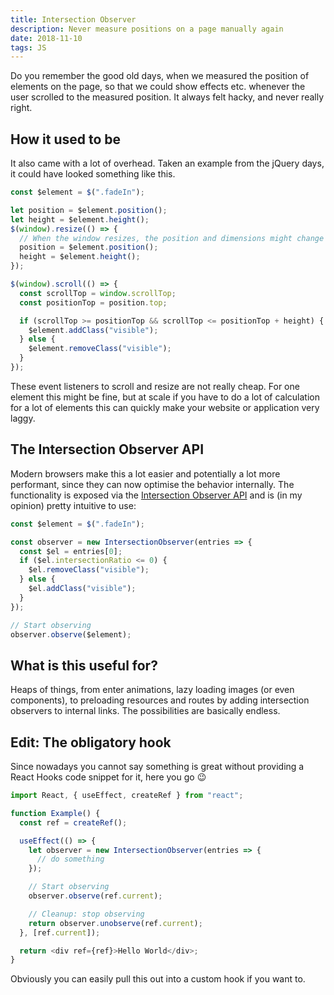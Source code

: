 ```yaml
---
title: Intersection Observer
description: Never measure positions on a page manually again
date: 2018-11-10
tags: JS
---
```


Do you remember the good old days, when we measured the position of elements on the page, so that we could show effects etc. whenever the user scrolled to the measured position. It always felt hacky, and never really right.

## How it used to be

It also came with a lot of overhead. Taken an example from the jQuery days, it could have looked something like this.

```js
const $element = $(".fadeIn");

let position = $element.position();
let height = $element.height();
$(window).resize(() => {
  // When the window resizes, the position and dimensions might change
  position = $element.position();
  height = $element.height();
});

$(window).scroll(() => {
  const scrollTop = window.scrollTop;
  const positionTop = position.top;

  if (scrollTop >= positionTop && scrollTop <= positionTop + height) {
    $element.addClass("visible");
  } else {
    $element.removeClass("visible");
  }
});
```

These event listeners to scroll and resize are not really cheap. For one element this might be fine, but at scale if you have to do a lot of calculation for a lot of elements this can quickly make your website or application very laggy.

## The Intersection Observer API

Modern browsers make this a lot easier and potentially a lot more performant, since they can now optimise the behavior internally. The functionality is exposed via the [Intersection Observer API](https://developer.mozilla.org/en-US/docs/Web/API/IntersectionObserver) and is (in my opinion) pretty intuitive to use:

```js
const $element = $(".fadeIn");

const observer = new IntersectionObserver(entries => {
  const $el = entries[0];
  if ($el.intersectionRatio <= 0) {
    $el.removeClass("visible");
  } else {
    $el.addClass("visible");
  }
});

// Start observing
observer.observe($element);
```

## What is this useful for?

Heaps of things, from enter animations, lazy loading images (or even components), to preloading resources and routes by adding intersection observers to internal links. The possibilities are basically endless.

## Edit: The obligatory hook

Since nowadays you cannot say something is great without providing a React Hooks code snippet for it, here you go 😉

```js
import React, { useEffect, createRef } from "react";

function Example() {
  const ref = createRef();

  useEffect(() => {
    let observer = new IntersectionObserver(entries => {
      // do something
    });

    // Start observing
    observer.observe(ref.current);

    // Cleanup: stop observing
    return observer.unobserve(ref.current);
  }, [ref.current]);

  return <div ref={ref}>Hello World</div>;
}
```

Obviously you can easily pull this out into a custom hook if you want to.
